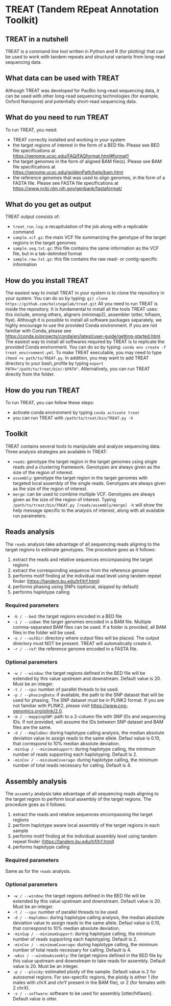 # TREAT (Tandem REpeat Annotation Toolkit)

## TREAT in a nutshell
TREAT is a command line tool written in Python and R (for plotting) that can be used to work with tandem repeats and structural variants from long-read sequencing data.

## What data can be used with TREAT
Although TREAT was developed for PacBio long-read sequencing data, it can be used with other long-read sequencing technologies (for example, Oxford Nanopore) and potentially short-read sequencing data.

## What do you need to run TREAT
To run TREAT, you need:
- TREAT correctly installed and working in your system
- the target regions of interest in the form of a BED file. Please see BED file specifications at https://genome.ucsc.edu/FAQ/FAQformat.html#format1
- the target genomes in the form of aligned BAM file(s). Please see BAM file specifications at https://genome.ucsc.edu/goldenPath/help/bam.html 
- the reference genomes that was used to align genomes, in the form of a FASTA file. Please see FASTA file specifications at https://www.ncbi.nlm.nih.gov/genbank/fastaformat/ 

## What do you get as output
TREAT output consists of:
- `treat_run.log`: a recapitulation of the job along with a replicable command
- `sample.vcf.gz`: the main VCF file summarizing the genotype of the target regions in the target genomes
- `sample.seq.txt.gz`: this file contains the same information as the VCF file, but in a tab-delimited format
- `sample.raw.txt.gz`: this file contains the raw read- or contig-specific information

## How do you install TREAT
The easiest way to install TREAT in your system is to clone the repository in your system. You can do so by typing:
`git clone https://github.com/holstegelab/treat.git`
All you need to run TREAT is inside the repository.
It is fundamental to install all the tools TREAT uses: this include, among others, aligners (minimap2), assembler (otter, hifiasm, flye). Although it is possible to install all software packages separately, we highly encourage to use the provided Conda environment. If you are not familiar with Conda, please see https://conda.io/projects/conda/en/latest/user-guide/getting-started.html. The easiest way to install all softwares required by TREAT is to replicate the provided Conda environment. You can do so by typing:
`conda env create -f treat_environment.yml`. To make TREAT executable, you may need to type `chmod +x path/to/TREAT.py`. In addition, you may want to add TREAT directory to your bash_profile by typing `export PATH="/path/to/treat/bin/:$PATH"`. Alternatively, you can run TREAT directly from the folder.

## How do you run TREAT
To run TREAT, you can follow these steps:
- activate conda environment by typing `conda activate treat`
- you can run TREAT with `/path/to/treat/bin/TREAT.py -h`

## Toolkit
TREAT contains several tools to manipulate and analyze sequencing data. Three analysis strategies are available in TREAT:
- `reads`: genotype the target region in the target genomes using single reads and a clustering framework. Genotypes are always given as the size of the region of interest.
- `assembly`: genotype the target region in the target genomes with targeted local assembly of the single reads. Genotypes are always given as the size of the region of interest.
- `merge`: can be used to combine multiple VCF. Genotypes are always given as the size of the region of interest.
Typing `/path/to/treat/bin/TREAT.py [reads/assembly/merge] -h` will show the help message specific to the analysis of interest, along with all available run parameters.

## Reads analysis
The `reads` analysis take advantage of all sequencing reads aligning to the target regions to estimate genotypes. The procedure goes as it follows:
1. extract the reads and relative sequences encompassing the target regions
2. extract the corresponding sequence from the reference genome
3. performs motif finding at the individual read level using tandem repeat finder (https://tandem.bu.edu/trf/trf.html)
4. performs phasing using SNPs (optional, skipped by default)
5. performs haplotype calling

### Required parameters
- `-b / --bed`: the target regions encoded in a BED file
- `-i / --inBam`: the targer genomes encoded in a BAM file. Multiple comma-separated BAM files can be used. If a folder is provided, all BAM files in the folder will be used.
- `-o / --outDir`: directory where output files will be placed. The output directory must NOT be present. TREAT will automatically create it.
- `-r / --ref`: the reference genome encoded in a FASTA file.

### Optional parameters
- `-w / --window`: the target regions defined in the BED file will be extended by this value upstream and downstream. Default value is 20. Must be an integer.
- `-t / --cpu`: number of parallel threads to be used.
- `-p / --phasingData`: if available, the path to the SNP dataset that will be used for phasing. The SNP dataset must be in PLINK2 format. If you are not familiar with PLINK2, please visit https://www.cog-genomics.org/plink/2.0.
- `-m / --mappingSNP`: path to a 2-column file with SNP IDs and sequencing IDs. If not provided, will assume the IDs between SNP dataset and BAM files are the same.
- `-d / --HaploDev`: during haplotype calling analysis, the median absolute deviation value to assign reads to the same allele. Defaul value is 0.10, that correspond to 10% median absolute deviation.
- `-minSup / --minimumSupport`: during haplotype calling, the minimum number of reads supporting each haplotyping. Default is 2.
- `-minCov / --minimumCoverage`: during haplotype calling, the minimum number of total reads necessary for calling. Default is 4.

## Assembly analysis
The `assembly` analysis take advantage of all sequencing reads aligning to the target region to perform local assembly of the target regions. The procedure goes as it follows:
1. extract the reads and relative sequences encompassing the target regions
2. perform haplotype aware local assembly of the target regions in each sample
3. performs motif finding at the individual assembly level using tandem repeat finder (https://tandem.bu.edu/trf/trf.html)
4. performs haplotype calling

### Required parameters
Same as for the `reads` analysis.

### Optional parameters
- `-w / --window`: the target regions defined in the BED file will be extended by this value upstream and downstream. Default value is 20. Must be an integer.
- `-t / --cpu`: number of parallel threads to be used.
- `-d / --HaploDev`: during haplotype calling analysis, the median absolute deviation value to assign reads to the same allele. Defaul value is 0.10, that correspond to 10% median absolute deviation.
- `-minSup / --minimumSupport`: during haplotype calling, the minimum number of reads supporting each haplotyping. Default is 2.
- `-minCov / --minimumCoverage`: during haplotype calling, the minimum number of total reads necessary for calling. Default is 4.
- `-wAss / --windowAssembly`: the target regions defined in the BED file by this value upstream and downstream to take reads for assembly. Default value is 20. Must be an integer.
- `-p / --ploidy`: estimated ploidy of the sample. Default value is 2 for autosomal regions. For sex-specific regions, the ploidy is either 1 (for males with chrX and chrY present in the BAM file), or 2 (for females with 2 chrX).
- `-s / --software`: software to be used for assembly [otter/hifiasm]. Default value is otter. 

